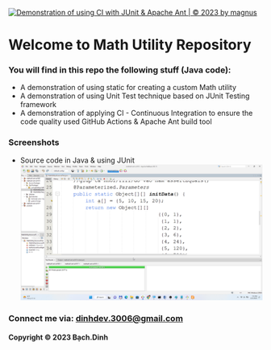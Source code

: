[![Demonstration of using CI with JUnit & Apache Ant | © 2023 by magnus](https://github.com/magnusjss/testing-and-ci-cd/actions/workflows/mathutil-ci-ant.yml/badge.svg)](https://github.com/magnusjss/testing-and-ci-cd/actions/workflows/mathutil-ci-ant.yml)
# Welcome to Math Utility Repository

### You will find in this repo the following stuff (Java code):
* A demonstration of using static for creating a custom Math utility
* A demonstration of using Unit Test technique based on JUnit Testing framework
* A demonstration of applying CI - Continuous Integration to ensure the code quality used GitHub Actions & Apache Ant build tool

### Screenshots
* Source code in Java & using JUnit
![source code with junit](https://github.com/doit-now/mathutil-ant-se1615/blob/main/screenshots/source-code-with-junit.png)

### Connect me via: dinhdev.3006@gmail.com

#### Copyright &#169; 2023 Bạch.Dinh
